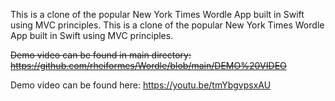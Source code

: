 This is a clone of the popular New York Times Wordle App built in 
Swift using MVC principles. 
This is a clone of the popular New York Times Wordle App built in 
Swift using MVC principles.

~~Demo video can be found in main directory: https://github.com/rheiformes/Wordle/blob/main/DEMO%20VIDEO~~ 


Demo video can be found here: https://youtu.be/tmYbgvpsxAU


